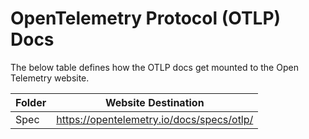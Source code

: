 # OpenTelemetry Protocol (OTLP) Docs

The below table defines how the OTLP docs get mounted to the Open Telemetry website.

|Folder|Website Destination|
| --- | --- |
|Spec | https://opentelemetry.io/docs/specs/otlp/|
